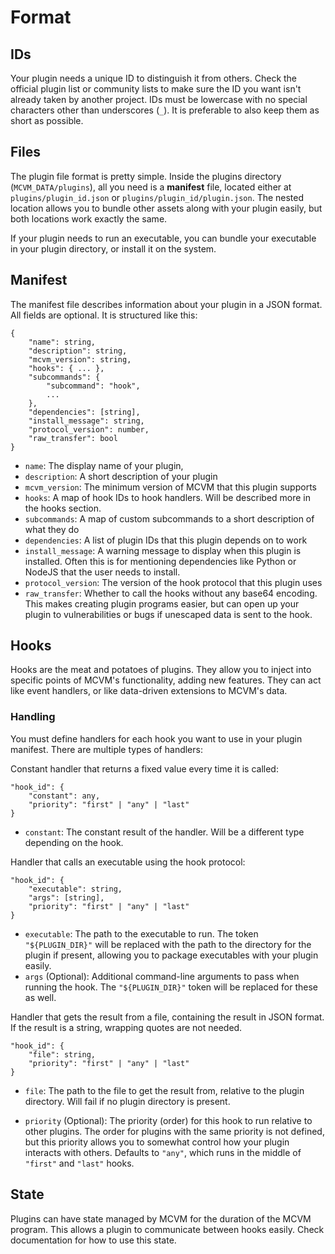 # Format

## IDs

Your plugin needs a unique ID to distinguish it from others. Check the official plugin list or community lists to make sure the ID you want isn't already taken by another project. IDs must be lowercase with no special characters other than underscores (`_`). It is preferable to also keep them as short as possible.

## Files

The plugin file format is pretty simple. Inside the plugins directory (`MCVM_DATA/plugins`), all you need is a **manifest** file, located either at `plugins/plugin_id.json` or `plugins/plugin_id/plugin.json`. The nested location allows you to bundle other assets along with your plugin easily, but both locations work exactly the same.

If your plugin needs to run an executable, you can bundle your executable in your plugin directory, or install it on the system.

## Manifest

The manifest file describes information about your plugin in a JSON format. All fields are optional. It is structured like this:

```
{
	"name": string,
	"description": string,
	"mcvm_version": string,
	"hooks": { ... },
	"subcommands": {
		"subcommand": "hook",
		...
	},
	"dependencies": [string],
	"install_message": string,
	"protocol_version": number,
	"raw_transfer": bool
}
```

- `name`: The display name of your plugin,
- `description`: A short description of your plugin
- `mcvm_version`: The minimum version of MCVM that this plugin supports
- `hooks`: A map of hook IDs to hook handlers. Will be described more in the hooks section.
- `subcommands`: A map of custom subcommands to a short description of what they do
- `dependencies`: A list of plugin IDs that this plugin depends on to work
- `install_message`: A warning message to display when this plugin is installed. Often this is for mentioning dependencies like Python or NodeJS that the user needs to install.
- `protocol_version`: The version of the hook protocol that this plugin uses
- `raw_transfer`: Whether to call the hooks without any base64 encoding. This makes creating plugin programs easier, but can open up your plugin to vulnerabilities or bugs if unescaped data is sent to the hook.

## Hooks

Hooks are the meat and potatoes of plugins. They allow you to inject into specific points of MCVM's functionality, adding new features. They can act like event handlers, or like data-driven extensions to MCVM's data.

### Handling

You must define handlers for each hook you want to use in your plugin manifest. There are multiple types of handlers:

Constant handler that returns a fixed value every time it is called:

```
"hook_id": {
	"constant": any,
	"priority": "first" | "any" | "last"
}
```

- `constant`: The constant result of the handler. Will be a different type depending on the hook.

Handler that calls an executable using the hook protocol:

```
"hook_id": {
	"executable": string,
	"args": [string],
	"priority": "first" | "any" | "last"
}
```

- `executable`: The path to the executable to run. The token `"${PLUGIN_DIR}"` will be replaced with the path to the directory for the plugin if present, allowing you to package executables with your plugin easily.
- `args` (Optional): Additional command-line arguments to pass when running the hook. The `"${PLUGIN_DIR}"` token will be replaced for these as well.

Handler that gets the result from a file, containing the result in JSON format. If the result is a string, wrapping quotes are not needed.

```
"hook_id": {
	"file": string,
	"priority": "first" | "any" | "last"
}
```

- `file`: The path to the file to get the result from, relative to the plugin directory. Will fail if no plugin directory is present.

- `priority` (Optional): The priority (order) for this hook to run relative to other plugins. The order for plugins with the same priority is not defined, but this priority allows you to somewhat control how your plugin interacts with others. Defaults to `"any"`, which runs in the middle of `"first"` and `"last"` hooks.

## State

Plugins can have state managed by MCVM for the duration of the MCVM program. This allows a plugin to communicate between hooks easily. Check documentation for how to use this state.
